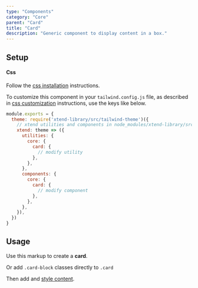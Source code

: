 ```yaml
---
type: "Components"
category: "Core"
parent: "Card"
title: "Card"
description: "Generic component to display content in a box."
---
```


## Setup

#### Css

Follow the [css installation](/introduction/getting-started/setup#css-installation) instructions.

To customize this component in your `tailwind.config.js` file, as described in [css customization](/introduction/getting-started/setup#css-customization) instructions, use the keys like below.

```jsx
module.exports = {
  theme: require('xtend-library/src/tailwind-theme')({
    // xtend utilities and components in node_modules/xtend-library/src/tailwind-xtend.js
    xtend: theme => ({
      utilities: {
        core: {
          card: {
            // modify utility
          },
        },
      },
      components: {
        core: {
          card: {
            // modify component
          },
        },
      },
    }),
  })
}
```

## Usage

Use this markup to create a **card**.

<script type="text/plain" class="language-markup">
  <div class="card">
    <div class="card-block">
      <!-- content -->
    </div>
  </div>
</script>

Or add `.card-block` classes directly to `.card`

<script type="text/plain" class="language-markup">
  <div class="card card-block">
    <!-- content -->
  </div>
</script>

Then add and [style content](/components/core/card/content).

<demo>
  <demovanilla src="vanilla/components/core/card/usage">
  </demovanilla>
</demo>
